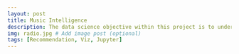 ```yaml
---
layout: post
title: Music Intelligence
description: The data science objective within this project is to understand the listener’s profile. We’ll be analyzing the mood of user playlists and recommend songs using a content-based filtering system. 
img: radio.jpg # Add image post (optional)
tags: [Recommendation, Viz, Jupyter]
---
```


<div id="b-placeholder">

</div>

<script>
$(function(){
  $("#b-placeholder").load("/_posts/Music_Intelligence.html");
});
</script>
